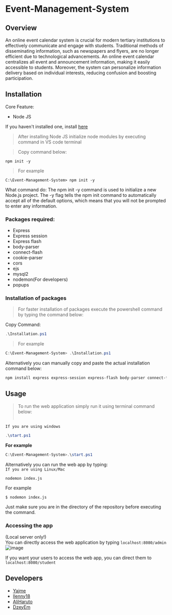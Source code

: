 # Event-Management-System

## Overview

<p>
  An online event calendar system is crucial for modern tertiary institutions to effectively communicate and engage with students. Traditional methods of disseminating information, such as newspapers and flyers, are no longer efficient due to technological advancements. An online event calendar centralizes all event and announcement information, making it easily accessible to students. Moreover, the system can personalize information delivery based on individual interests, reducing confusion and boosting participation.
</p>

## Installation

Core Feature: 
* Node JS

If you haven't installed one, install [here](https://nodejs.org/en/)

> After installing Node JS initialize node modules by executing command in VS code terminal

> Copy command below:
```npm
npm init -y
```
> For example

```npm
C:\Event-Management-System> npm init -y
```

What command do:
The npm init -y command is used to initialize a new Node.js project. The -y flag tells the npm init command to automatically accept all of the default options, which means that you will not be prompted to enter any information.

### Packages required:
+ Express
+ Express session
+ Express flash
+ body-parser
+ connect-flash
+ cookie-parser
+ cors
+ ejs
+ mysql2
+ nodemon(For developers)
+ popups

### Installation of packages
> For faster installation of packages execute the powershell command by typing the command below:

Copy Command:
```powershell
.\Installation.ps1
```

>For example

```powershell
C:\Event-Management-System> .\Installation.ps1
```

Alternatively you can manually copy and paste the actual installation command below:
```bash
npm install express express-session express-flash body-parser connect-flash cookie-parser cors ejs mysql2 nodemon popups
```




## Usage

> To run the web application simply run it using terminal command below:<br><br>

`If you are using windows`

```powershell
.\start.ps1
```

**For example**
```powershell
C:\Event-Management-System>.\start.ps1
```

Alternatively you can run the web app by typing:<br>
`If you are using Linux/Mac`
```
nodemon index.js
```
For example
```sh
$ nodemon index.js
```

Just make sure you are in the directory of the repository before executing the command.

### Accessing the app
(Local server only!) <br>
You can directly access the web application by typing `localhost:8080/admin`
![image](https://github.com/Yajme/Event-Management-System/assets/88352665/cae5935f-55e3-4f60-a534-a8270f19c5ea)

If you want your users to access the web app, you can direct them to `localhost:8080/student`

## Developers
* [Yajme](https://github.com/Yajme)
* [llenny18](https://github.com/llenny18)
* [AliHaruto](https://github.com/AliHaruto)
* [DzeyEm](https://github.com/DzeyEm)

